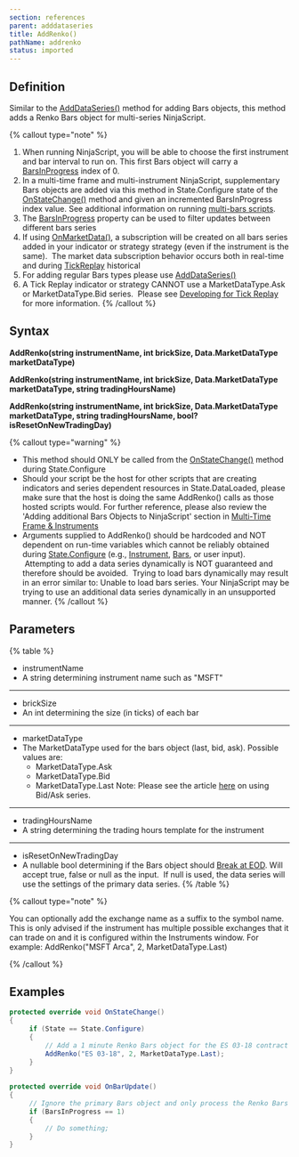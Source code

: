 ```yaml
---
section: references
parent: adddataseries
title: AddRenko()
pathName: addrenko
status: imported
---
```


## Definition

Similar to the [AddDataSeries()](adddataseries) method for adding Bars objects, this method adds a Renko Bars object for multi-series NinjaScript.

{% callout type="note" %}

1. When running NinjaScript, you will be able to choose the first instrument and bar interval to run on. This first Bars object will carry a [BarsInProgress](barsinprogress) index of 0.
2. In a multi-time frame and multi-instrument NinjaScript, supplementary Bars objects are added via this method in State.Configure state of the [OnStateChange()](onstatechange) method and given an incremented BarsInProgress index value. See additional information on running [multi-bars scripts](multi_time_frame_instruments.md).
3. The [BarsInProgress](barsinprogress) property can be used to filter updates between different bars series
4. If using [OnMarketData()](onmarketdata), a subscription will be created on all bars series added in your indicator or strategy strategy (even if the instrument is the same).  The market data subscription behavior occurs both in real-time and during [TickReplay](developing_for_tick_replay.md) historical
5. For adding regular Bars types please use [AddDataSeries()](adddataseries)
6. A Tick Replay indicator or strategy CANNOT use a MarketDataType.Ask or MarketDataType.Bid series.  Please see [Developing for Tick Replay](developing_for_tick_replay.md) for more information.
{% /callout %}

## Syntax

**AddRenko(string instrumentName, int brickSize, Data.MarketDataType marketDataType)**  

**AddRenko(string instrumentName, int brickSize, Data.MarketDataType marketDataType, string tradingHoursName)**  

**AddRenko(string instrumentName, int brickSize, Data.MarketDataType marketDataType, string tradingHoursName, bool?isResetOnNewTradingDay)**

{% callout type="warning" %}

* This method should ONLY be called from the [OnStateChange()](onstatechange) method during State.Configure
* Should your script be the host for other scripts that are creating indicators and series dependent resources in State.DataLoaded, please make sure that the host is doing the same AddRenko() calls as those hosted scripts would. For further reference, please also review the 'Adding additional Bars Objects to NinjaScript' section in [Multi-Time Frame & Instruments](multi_time_frame_instruments.md)
* Arguments supplied to AddRenko() should be hardcoded and NOT dependent on run-time variables which cannot be reliably obtained during [State.Configure](state) (e.g., [Instrument](instrument), [Bars](bars), or user input).  Attempting to add a data series dynamically is NOT guaranteed and therefore should be avoided.  Trying to load bars dynamically may result in an error similar to: Unable to load bars series. Your NinjaScript may be trying to use an additional data series dynamically in an unsupported manner.
{% /callout %}

## Parameters

{% table %}

* instrumentName
* A string determining instrument name such as "MSFT"

---

* brickSize
* An int determining the size (in ticks) of each bar

---

* marketDataType
* The MarketDataType used for the bars object (last, bid, ask). Possible values are:
  * MarketDataType.Ask
  * MarketDataType.Bid
  * MarketDataType.Last
  Note: Please see the article [here](using_historical_bid_ask_serie) on using Bid/Ask series.

---

* tradingHoursName
* A string determining the trading hours template for the instrument

---

* isResetOnNewTradingDay
* A nullable bool determining if the Bars object should [Break at EOD](break_at_eod). Will accept true, false or null as the input.  If null is used, the data series will use the settings of the primary data series.
{% /table %}

{% callout type="note" %}

You can optionally add the exchange name as a suffix to the symbol name. This is only advised if the instrument has multiple possible exchanges that it can trade on and it is configured within the Instruments window. For example: AddRenko("MSFT Arca", 2, MarketDataType.Last)

{% /callout %}

## Examples

```csharp
protected override void OnStateChange()
{
     if (State == State.Configure)
     {
         // Add a 1 minute Renko Bars object for the ES 03-18 contract - BarsInProgress index = 1 
         AddRenko("ES 03-18", 2, MarketDataType.Last); 
     }
} 
 
protected override void OnBarUpdate() 
{ 
     // Ignore the primary Bars object and only process the Renko Bars object 
     if (BarsInProgress == 1)
     {
         // Do something;
     }
}
```
